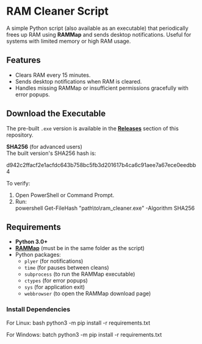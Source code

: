 # RAM Cleaner Script

A simple Python script (also available as an executable) that periodically frees up RAM using **RAMMap** and sends desktop notifications. Useful for systems with limited memory or high RAM usage.  

## Features
- Clears RAM every 15 minutes.  
- Sends desktop notifications when RAM is cleared.  
- Handles missing RAMMap or insufficient permissions gracefully with error popups.  

## Download the Executable
The pre-built `.exe` version is available in the [**Releases**](https://github.com/kulisekkk/RamCleaner/releases/tag/Cleaner) section of this repository.  

**SHA256** (for advanced users)  
The built version's SHA256 hash is:  

d942c2ffacf2e1acfdc643b758bc5fb3d201617b4ca6c91aee7a67ece0eedbb4

To verify:  
1. Open PowerShell or Command Prompt.  
2. Run:  
powershell
Get-FileHash "path\to\ram_cleaner.exe" -Algorithm SHA256

## Requirements

- **Python 3.0+**  
- [**RAMMap**](https://docs.microsoft.com/en-us/sysinternals/downloads/rammap) (must be in the same folder as the script)  
- Python packages:
  - `plyer` (for notifications)  
  - `time` (for pauses between cleans)  
  - `subprocess` (to run the RAMMap executable)  
  - `ctypes` (for error popups)  
  - `sys` (for application exit)  
  - `webbrowser` (to open the RAMMap download page)

### Install Dependencies

For Linux:
bash
python3 -m pip install -r requirements.txt

For Windows:
batch
python3 -m pip install -r requirements.txt
